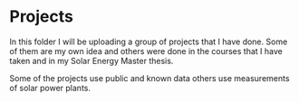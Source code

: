 # Projects

In this folder I will be uploading a group of projects that I have done. Some of them are my own idea and others were done in the courses that I have taken and in my Solar Energy Master thesis.

Some of the projects use public and known data others use measurements of solar power plants.
